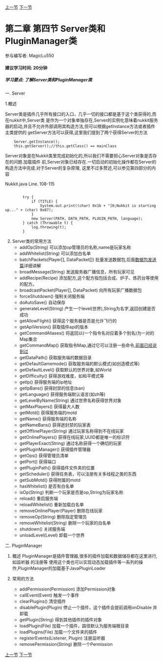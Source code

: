 [上一节](2-3_计时器的介绍.md) [下一节](2-5_各种实体类的方法介绍.md)
# 第二章 第四节 Server类和PluginManager类
参与编写者: MagicLu550
#### 建议学习时间: 20分钟
##### 学习要点: 了解Server类和PluginManager类

一. Server

1.概述

Server类是插件几乎所有接口的入口，几乎一切的接口都是基于这个类获得的,而在nukkit中,Server类
是作为一个对象单独存在,Server的实例化意味着nukkit服务器的启动,并且不允许外部调用其构造方法,但可以根据getInstance方法或者插件主类提供的
getServer方法可以获得,这里我们提到了两个获得Server的方法
```
    Server.getInstance();
    this.getServer();//this.getClass() == mainClass
```
Server对象是在Nukkit类里完成初始化的,所以我们不需要担心Server对象是否存在的问题.加载插件
前,Server对象已经存在.一切启动的初始化操作都在Server的构造方法中完成.对于Server的复杂原理,
这里不过多赘述,可以参见第四部分的内容

Nukkit.java Line. 108-115
```

        try {
            if (TITLE) {
                System.out.print((char) 0x1b + "]0;Nukkit is starting up..." + (char) 0x07);
            }
            new Server(PATH, DATA_PATH, PLUGIN_PATH, language);
        } catch (Throwable t) {
            log.throwing(t);
        }
```
2. Server类的常用方法
    * addOp(String) 可以添加op管理员的名称,name是玩家名称
    * addWhitelist(String) 可以添加白名单
    * batchPackets​(Player[], DataPacket[]) 批量发送数据包,后面[数据包发送篇](2-7_如何发送数据包.md)详细讲解
    * broadMessage(String) 发送服务器广播信息，所有玩家可见
    * addRecipe​(Recipe) 添加配方,这个配方指包括合成、炉子、炼药台等使用的配方。
    * broadcastPacket​(Player[], DataPacket) 向所有玩家广播数据包
    * forceShutdown() 强制关闭服务端
    * doAutoSave() 自动保存
    * generateLevel​(String) 产生一个level(世界),String为名字,返回创建是否成功
    * getAllowFlight() 获得这个服务器是否是允许飞行的
    * getApiVersion() 获取插件api的版本
    * getCommandAliases() 将返回以(一个指令名对应着多个别名)为一对的Map集合
    * getCommandMap() 获取指令Map,通过它可以注册一些命令,[前面已经说到过](第一章/1-4_如何编写命令.md)
    * getDataPath() 获取服务端的数据目录
    * getDefaultGamemode() 获取服务端的默认模式(如创造模式等)
    * getDefaultLevel() 获取默认的世界对象,如World
    * getDifficulty() 获得游戏难度，如和平模式等
    * getIp() 获得服务端的ip地址
    * getIpBans() 获得封禁的信息(ban)
    * getLanguage() 获得服务端默认语言(如zh等)
    * getLevelByName(String) 通过世界名称获得世界对象
    * getMaxPlayers() 获得最大人数
    * getMotd() 获得服务端的motd
    * getName() 获得服务端的名称
    * getNameBans() 获得迸封禁的玩家表
    * getOfflinePlayer(String) 通过玩家名称得到不在线玩家
    * getOnlinePlayers() 获得在线玩家,UUID都是唯一的标识符
    * getPlayerExact(String) 通过名称获得一个确切的玩家​
    * getPluginManager() 获得插件管理器
    * getOps() 获得管理员清单
    * getPort() 获得端口
    * getPluginPath() 获得插件文件夹的位置
    * getScheduler() 获得任务表，可以注册有关多线程之类的东西
    * getSubMotd() 获得附属的motd
    * hasWhitelist() 是否有白名单
    * isOp​(String) 判断一个玩家是否是op,String为玩家名称
    * reload() 重启服务端
    * reloadWhitelist() 重新加载白名单
    * removeOnlinePlayer​(Player) 删除在线玩家
    * removeOp​(String) 删除指定管理员
    * removeWhitelist​(String) 删除一个玩家的白名单
    * shutdown() 关闭服务端
    * unloadLevel​(Level) 卸载一个世界
    
二. PluginManager
1. 概述
PluginManager是插件管理器,很多的插件加载和数据储存都在这里进行,如监听器
的注册等
使用这个类也可以实现动态加载插件等一系列的操作,PluginManager的加载基于JavaPluginLoader

2. 常用的方法
    * addPermission(Permission) 添加Permission对象
    * callEvent(Event) 触发一个事件
    * clearPlugins() 清空插件
    * disablePlugin(Plugin) 停止一个插件，这个插件会提前调用onDisable
    并卸载
    * getPlugin​(String) 得到其他插件的插件对象
    * loadPlugin​(File) 加载一个插件，路径默认为服务端根目录
    * loadPlugins​(File) 加载一个文件夹的插件
    * registerEvents​(Listener, Plugin) 注册监听器
    * removePermission​(String) 删除一个Permission
    
[上一节](2-3_计时器的介绍.md) [下一节](2-5_各种实体类的方法介绍.md)
